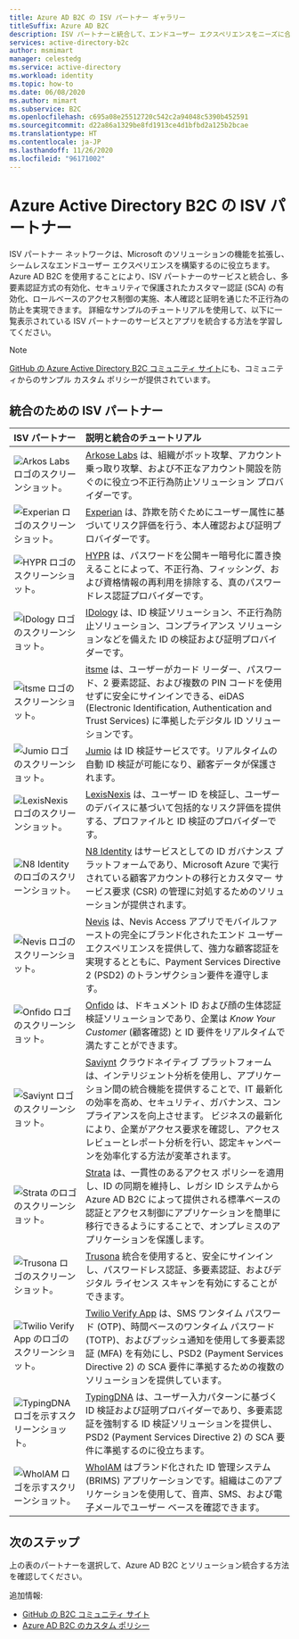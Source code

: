 ```yaml
---
title: Azure AD B2C の ISV パートナー ギャラリー
titleSuffix: Azure AD B2C
description: ISV パートナーと統合して、エンドユーザー エクスペリエンスをニーズに合わせて調整する方法について説明します。 Microsoft のパートナー ネットワークは、ソリューションの機能を拡張し、MFA、セキュリティで保護されたカスタマー認証、ロールベースのアクセス制御を有効にし、ID の検証と証明を通じて不正行為を防止します。
services: active-directory-b2c
author: msmimart
manager: celestedg
ms.service: active-directory
ms.workload: identity
ms.topic: how-to
ms.date: 06/08/2020
ms.author: mimart
ms.subservice: B2C
ms.openlocfilehash: c695a08e25512720c542c2a94048c5390b452591
ms.sourcegitcommit: d22a86a1329be8fd1913ce4d1bfbd2a125b2bcae
ms.translationtype: HT
ms.contentlocale: ja-JP
ms.lasthandoff: 11/26/2020
ms.locfileid: "96171002"
---
```

# <a name="azure-active-directory-b2c-isv-partners"></a>Azure Active Directory B2C の ISV パートナー

ISV パートナー ネットワークは、Microsoft のソリューションの機能を拡張し、シームレスなエンドユーザー エクスペリエンスを構築するのに役立ちます。 Azure AD B2C を使用することにより、ISV パートナーのサービスと統合し、多要素認証方式の有効化、セキュリティで保護されたカスタマー認証 (SCA) の有効化、ロールベースのアクセス制御の実施、本人確認と証明を通じた不正行為の防止を実現できます。 詳細なサンプルのチュートリアルを使用して、以下に一覧表示されている ISV パートナーのサービスとアプリを統合する方法を学習してください。

>[!NOTE]
>[GitHub の Azure Active Directory B2C コミュニティ サイト](https://azure-ad-b2c.github.io/azureadb2ccommunity.io/)にも、コミュニティからのサンプル カスタム ポリシーが提供されています。

## <a name="integration-isv-partners"></a>統合のための ISV パートナー

| ISV パートナー | 説明と統合のチュートリアル  |
| :--- | :--- |
| ![Arkos Labs ロゴのスクリーンショット。](./media/partner-gallery/arkose-logo.png) | [Arkose Labs](./partner-arkose-labs.md) は、組織がボット攻撃、アカウント乗っ取り攻撃、および不正なアカウント開設を防ぐのに役立つ不正行為防止ソリューション プロバイダーです。
| ![Experian ロゴのスクリーンショット。](./media/partner-gallery/experian-logo.png) | [Experian](./partner-experian.md) は、詐欺を防ぐためにユーザー属性に基づいてリスク評価を行う、本人確認および証明プロバイダーです。|
| ![HYPR ロゴのスクリーンショット。](./media/partner-gallery/hypr-logo.png) | [HYPR](./partner-hypr.md) は、パスワードを公開キー暗号化に置き換えることによって、不正行為、フィッシング、および資格情報の再利用を排除する、真のパスワードレス認証プロバイダーです。|
| ![IDology ロゴのスクリーンショット。](./media/partner-gallery/idology-logo.png) | [IDology](./partner-idology.md) は、ID 検証ソリューション、不正行為防止ソリューション、コンプライアンス ソリューションなどを備えた ID の検証および証明プロバイダーです。|
| ![itsme ロゴのスクリーンショット。](./media/partner-gallery/itsme-logo.png) | [itsme](./partner-itsme.md) は、ユーザーがカード リーダー、パスワード、2 要素認証、および複数の PIN コードを使用せずに安全にサインインできる、eiDAS (Electronic Identification, Authentication and Trust Services) に準拠したデジタル ID ソリューションです。 |
| ![Jumio ロゴのスクリーンショット。](./media/partner-gallery/jumio-logo.png) | [Jumio](./partner-jumio.md) は ID 検証サービスです。リアルタイムの自動 ID 検証が可能になり、顧客データが保護されます。 |
| ![LexisNexis ロゴのスクリーンショット。](./media/partner-gallery/lexisnexis-logo.png) | [LexisNexis](./partner-lexisnexis.md) は、ユーザー ID を検証し、ユーザーのデバイスに基づいて包括的なリスク評価を提供する、プロファイルと ID 検証のプロバイダーです。 |
| ![N8 Identity のロゴのスクリーンショット。](./media/partner-gallery/n8identity-logo.png) | [N8 Identity](./partner-n8identity.md) はサービスとしての ID ガバナンス プラットフォームであり、Microsoft Azure で実行されている顧客アカウントの移行とカスタマー サービス要求 (CSR) の管理に対処するためのソリューションが提供されます。 |
| ![Nevis ロゴのスクリーンショット。](./media/partner-gallery/nevis-logo.png) | [Nevis](./partner-nevis.md) は、Nevis Access アプリでモバイルファーストの完全にブランド化されたエンド ユーザー エクスペリエンスを提供して、強力な顧客認証を実現するとともに、Payment Services Directive 2 (PSD2) のトランザクション要件を遵守します。 |
| ![Onfido ロゴのスクリーンショット。](./media/partner-gallery/onfido-logo.png) | [Onfido](./partner-onfido.md) は、ドキュメント ID および顔の生体認証検証ソリューションであり、企業は *Know Your Customer* (顧客確認) と ID 要件をリアルタイムで満たすことができます。  |
| ![Saviynt ロゴのスクリーンショット。](./media/partner-gallery/saviynt-logo.png) | [Saviynt](./partner-saviynt.md) クラウドネイティブ プラットフォームは、インテリジェント分析を使用し、アプリケーション間の統合機能を提供することで、IT 最新化の効率を高め、セキュリティ、ガバナンス、コンプライアンスを向上させます。 ビジネスの最新化により、企業がアクセス要求を確認し、アクセス レビューとレポート分析を行い、認定キャンペーンを効率化する方法が変革されます。  |
| ![Strata のロゴのスクリーンショット。](./media/partner-gallery/strata-logo.png) | [Strata](./partner-strata.md) は、一貫性のあるアクセス ポリシーを適用し、ID の同期を維持し、レガシ ID システムから Azure AD B2C によって提供される標準ベースの認証とアクセス制御にアプリケーションを簡単に移行できるようにすることで、オンプレミスのアプリケーションを保護します。 |
| ![Trusona ロゴのスクリーンショット。](./media/partner-gallery/trusona-logo.png) | [Trusona](./partner-trusona.md) 統合を使用すると、安全にサインインし、パスワードレス認証、多要素認証、およびデジタル ライセンス スキャンを有効にすることができます。|
| ![Twilio Verify App のロゴのスクリーンショット。](./media/partner-gallery/twilio-logo.png) | [Twilio Verify App](./partner-twilio.md) は、SMS ワンタイム パスワード (OTP)、時間ベースのワンタイム パスワード (TOTP)、およびプッシュ通知を使用して多要素認証 (MFA) を有効にし、PSD2 (Payment Services Directive 2) の SCA 要件に準拠するための複数のソリューションを提供しています。|
| ![TypingDNA ロゴを示すスクリーンショット。](./media/partner-gallery/typingdna-logo.png) | [TypingDNA](./partner-typingdna.md) は、ユーザー入力パターンに基づく ID 検証および証明プロバイダーであり、多要素認証を強制する ID 検証ソリューションを提供し、PSD2 (Payment Services Directive 2) の SCA 要件に準拠するのに役立ちます。 |
| ![WhoIAM ロゴを示すスクリーンショット。](./media/partner-gallery/whoiam-logo.png) | [WhoIAM](./partner-whoiam.md) はブランド化された ID 管理システム (BRIMS) アプリケーションです。組織はこのアプリケーションを使用して、音声、SMS、および電子メールでユーザー ベースを確認できます。 

## <a name="next-steps"></a>次のステップ

上の表のパートナーを選択して、Azure AD B2C とソリューション統合する方法を確認してください。

追加情報:

- [GitHub の B2C コミュニティ サイト](https://azure-ad-b2c.github.io/azureadb2ccommunity.io/)
- [Azure AD B2C のカスタム ポリシー](custom-policy-overview.md)
